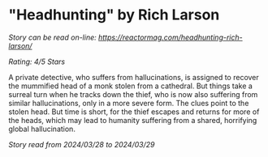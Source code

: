 # "Headhunting" by Rich Larson

*Story can be read on-line: <https://reactormag.com/headhunting-rich-larson/>*

*Rating: 4/5 Stars*

A private detective, who suffers from hallucinations, is assigned to recover the mummified head of a monk stolen from a cathedral. But things take a surreal turn when he tracks down the thief, who is now also suffering from similar hallucinations, only in a more severe form. The clues point to the stolen head. But time is short, for the thief escapes and returns for more of the heads, which may lead to humanity suffering from a shared, horrifying global hallucination.

*Story read from 2024/03/28 to 2024/03/29*
